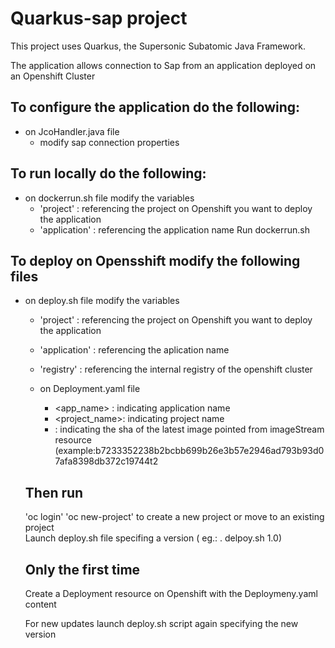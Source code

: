 # Quarkus-sap project

This project uses Quarkus, the Supersonic Subatomic Java Framework.

The application allows connection to Sap from an application deployed on an Openshift Cluster



## To configure the application do the following:

- on JcoHandler.java file
    - modify sap connection properties 

## To run locally do the following:
- on dockerrun.sh file modify the variables
    - 'project'     : referencing the project on Openshift you want to deploy the application
    - 'application' : referencing the application name
Run dockerrun.sh

## To deploy on Opensshift modify the following files
- on deploy.sh file modify the variables
    - 'project'     : referencing the project on Openshift you want to deploy the application
    - 'application' : referencing the aplication name
    - 'registry'    : referencing the internal registry of the openshift cluster 
   
    - on Deployment.yaml file
        - <app_name>    : indicating application name
        - <project_name>: indicating project name
        - <sha256>      : indicating the sha of the latest image pointed from imageStream resource
            (example:b7233352238b2bcbb699b26e3b57e2946ad793b93d07afa8398db372c19744t2
       
    ## Then run
    'oc login' 
    'oc new-project' to create a new project or move to an existing project  
    Launch deploy.sh file specifing a version ( eg.: . delpoy.sh 1.0)

    ## Only the first time
    Create a Deployment resource on Openshift with the Deploymeny.yaml content

    For new updates launch deploy.sh script again specifying the new version